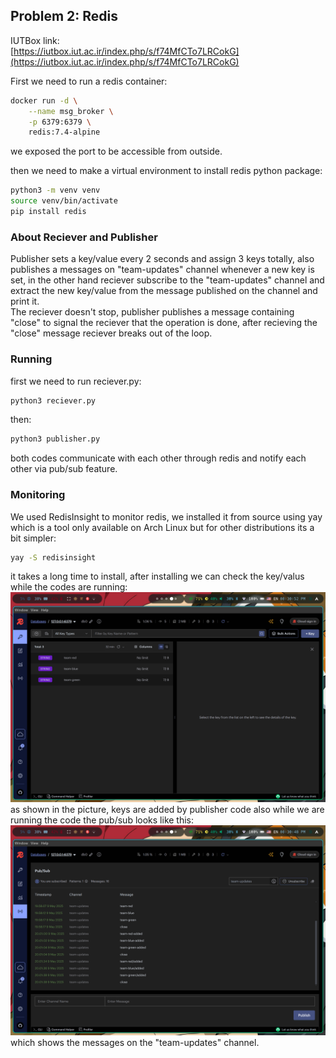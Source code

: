 ## Problem 2: Redis

IUTBox link:
<br />
[https://iutbox.iut.ac.ir/index.php/s/f74MfCTo7LRCokG](https://iutbox.iut.ac.ir/index.php/s/f74MfCTo7LRCokG)
<br />

First we need to run a redis container:

```bash
docker run -d \
    --name msg_broker \
    -p 6379:6379 \
    redis:7.4-alpine
```

we exposed the port to be accessible from outside.

then we need to make a virtual environment to install redis python package:

```bash
python3 -m venv venv
source venv/bin/activate
pip install redis
```

### About Reciever and Publisher

Publisher sets a key/value every 2 seconds and assign 3 keys totally, also publishes a messages on "team-updates"
channel whenever a new key is set, in the other hand reciever subscribe to the "team-updates" channel and extract the new key/value from the
message published on the channel and print it.
<br />
The reciever doesn't stop, publisher publishes a message containing "close" to signal the reciever that
the operation is done, after recieving the "close" message reciever breaks out of the loop.
<br />

### Running

first we need to run reciever.py:

```bash
python3 reciever.py
```

then:

```bash
python3 publisher.py
```

both codes communicate with each other through redis and notify each other via pub/sub feature.

### Monitoring

We used RedisInsight to monitor redis, we installed it from source using yay which is a tool only
available on Arch Linux but for other distributions its a bit simpler:

```bash
yay -S redisinsight
```

it takes a long time to install, after installing we can check the key/valus while the codes are running:
![Key values after running codes](./key-values.png)
as shown in the picture, keys are added by publisher code also while we are running the code the pub/sub
looks like this:
![Team updates channel during running codes](./pub-sub.png)
which shows the messages on the "team-updates" channel.
